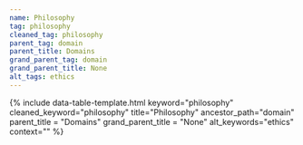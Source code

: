 ```yaml
---
name: Philosophy
tag: philosophy
cleaned_tag: philosophy
parent_tag: domain
parent_title: Domains
grand_parent_tag: domain
grand_parent_title: None
alt_tags: ethics
---
```


{% include data-table-template.html 
  keyword="philosophy" 
  cleaned_keyword="philosophy" 
  title="Philosophy"
  ancestor_path="domain" 
  parent_title = "Domains"
  grand_parent_title = "None"
  alt_keywords="ethics"
  context=""
%}

